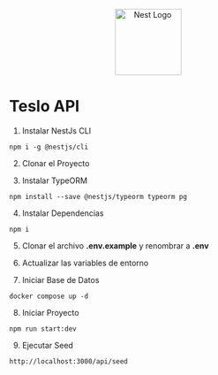 <p align="center">
  <a href="http://nestjs.com/" target="blank"><img src="https://nestjs.com/img/logo-small.svg" width="120" alt="Nest Logo" /></a>
</p>

# Teslo API

1. Instalar NestJs CLI
```
npm i -g @nestjs/cli
```

2. Clonar el Proyecto

3. Instalar TypeORM
```
npm install --save @nestjs/typeorm typeorm pg
```

4. Instalar Dependencias
```
npm i
```

5. Clonar el archivo __.env.example__ y renombrar a __.env__

6. Actualizar las variables de entorno

7. Iniciar Base de Datos
```
docker compose up -d
```

8. Iniciar Proyecto
```
npm run start:dev
```

9. Ejecutar Seed
```
http://localhost:3000/api/seed
```